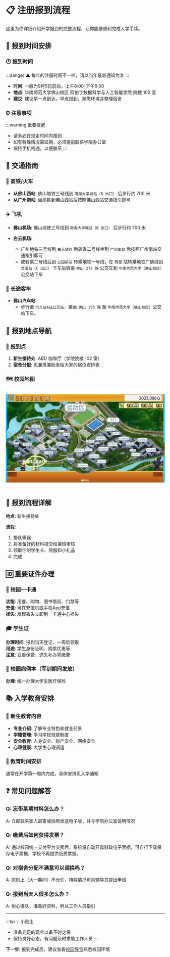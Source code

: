 # 📋 注册报到流程

这里为你详细介绍开学报到的完整流程，让你能够顺利完成入学手续。

## 📅 报到时间安排

### 🕐 报到时间

:::danger ⚠️ 每年的注册时间不一样，请以当年最新通知为准
:::

- **时间**: 一般为9月5日前后，上午8:00-下午6:00
- **地点**: 华南师范大学佛山校区 阿伯丁数据科学与人工智能学院 院楼 102 室
- **建议**: 建议早一点到达，早点报到、熟悉环境并整理宿舍

### ⏰ 注意事项

:::warning 重要提醒

- 请务必在规定时间内报到
- 如有特殊情况需延期，必须提前联系学院办公室
- 保持手机畅通，以便联系
:::

## 🚗 交通指南

### 🚄 高铁/火车

- **从佛山西站**: 佛山地铁三号线到 `南海大学城站（B 出口）` 后步行约 700 米
- **从广州南站**: 坐高铁到佛山西站后按照佛山西站交通指引即可

### ✈️ 飞机

- **佛山机场**: 佛山地铁三号线到 `南海大学城站（B 出口）` 后步行约 700 米
- **白云机场**:

  - 广州地铁三号线到 `嘉禾望岗` 后转乘二号线坐到 `广州南站` 后按照广州南站交通指引即可
  - 或转乘二号线后到 `公园前站` 转乘地铁一号线，在 `西塱` 站转乘地铁广佛线到 `龙溪站（C 出口）` 下车后转乘 `佛山 275 路` 公交车到 `华南师范大学（佛山校区）` 公交站下车

### 🚌 长途客车

- **佛山汽车站**:
  - 步行至 `汽车站A站公交站`，乘坐 `佛山 195 路` 至 `华南师范大学（佛山校区）`公交站下车。

## 📍 报到地点导航

### 🎯 报到点

1. **新生接待处**: ABD 咖啡厅（学院院楼 102 室）
2. **宿舍分配**: 见兼班兼助发给大家的宿位安排表

### 🗺️ 校园地图

![华南师范大学佛山校区地图](/image/campus-tour/campus-map.webp)

## 📝 报到流程详解

**地点**: 新生接待处

**流程**:

1. 排队等候
2. 将准备好的材料提交给兼班审核
3. 领取你的学生卡、院服和小礼品
4. 完成

## 🆔 重要证件办理

### 📱 校园一卡通

**功能**: 用餐、购物、图书借阅、门禁等  
**充值**: 可在充值机或手机App充值  
**挂失**: 发现丢失立即到一卡通中心挂失  

### 🎓 学生证

**办理时间**: 报到当天登记，一周后领取  
**用途**: 学生身份证明、购票优惠等  
**注意**: 妥善保管，遗失补办需缴费

### 🏥 校园病例本（军训期间发放）

**办理**: 统一办理大学生医疗保险

## 📚 入学教育安排

### 🎯 新生教育内容

- **专业介绍**: 了解专业特色和就业前景
- **学籍管理**: 学习学校规章制度
- **安全教育**: 人身安全、财产安全、网络安全
- **心理健康**: 大学生心理调适

### 📅 教育时间安排

通常在开学第一周内完成，具体安排见入学通知

## ❓ 常见问题解答

### Q: 忘带某项材料怎么办？

A: 立即联系家人邮寄或拍照发送电子版，并与学院办公室说明情况

### Q: 缴费后如何获得发票？

A: 通过校园统一支付平台交费后，系统将自动开具财政电子票据，可自行下载保存电子票据，学校不再提供纸质票据。

### Q: 对宿舍分配不满意可以调换吗？

A: 原则上（大一期间）不允许，特殊情况可向辅导员提出申请

### Q: 报到当天人很多怎么办？

A: 耐心排队，准备好资料，听从工作人员指引

---

:::tip 💡 小贴士

- 准备充足的现金以备不时之需
- 保持良好心态，有问题及时求助工作人员
  :::

**下一步**: 报到完成后，建议查看[校园导览](./campus-tour.md)熟悉校园环境
